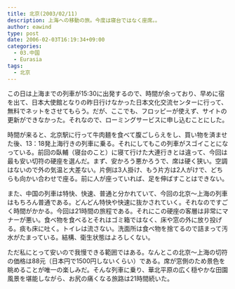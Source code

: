 ```yaml
---
title: 北京(2003/02/11)
description: 上海への移動の旅。今度は寝台ではなく座席。。
author: eawind
type: post
date: 2006-02-03T16:19:34+09:00
categories:
  - 03.中国
  - Eurasia
tags:
  - 北京
---
```

この日は上海までの列車が15:30に出発するので、時間が余っており、早めに宿を出て、日本大使館となりの昨日行けなかった日本文化交流センターに行って、無料でネットをさせてもらう。だが、ここでも、フロッピーが使えず、サイトの更新ができなかった。それなので、ローミングサービスに申し込むことにした。

時間が来ると、北京駅に行って牛肉麺を食べて腹ごしらえをし、買い物を済ませた後、13：18発上海行きの列車に乗る。それにしてもこの列車がスゴイことになっている。前回の臥輔（寝台のこと）に寝て行けた大連行きとは違って、今回は最も安い切符の硬座を選んだ。まず、安かろう悪かろうで、席は硬く狭い。空調はないので外の気温と大差ない。片側は3人掛け、もう片方は2人がけで、どちらも向かい合わせで座る。前に人が座っていれば、足を伸ばすことはできない。

また、中国の列車は特快、快速、普通と分かれていて、今回の北京〜上海の列車はもちろん普通である。どんどん特快や快速に抜かされていく。それなのですごく時間がかかる。今回は21時間の旅程である。それにこの硬座の客層は非常にマナーが悪い。食べ物を食べるとそれはゴミ箱ではなく、床や窓の外に放り投げる。痰も床に吐く。トイレは流さない。洗面所は食べ物を捨てるので詰まって汚水がたまっている。結構、衛生状態はよろしくない。

ただ私にとって安いので我慢できる範囲ではある。なんとこの北京〜上海の切符の価格は88元（日本円で1500円しないくらい）である。席が窓側のため景色を眺めることが唯一の楽しみだ。そんな列車に乗り、華北平原の広く穏やかな田園風景を堪能しながら、お尻の痛くなる旅路は21時間続いた。
